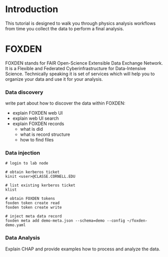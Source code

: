 # Introduction
This tutorial is designed to walk you through physics analysis workflows
from time you collect the data to perform a final analysis. 

# FOXDEN
FOXDEN stands for FAIR Open-Science Extensible Data Exchange Network.
It is a Flexible and Federated Cyberinfrastructure for Data-Intensive Science.
Technically speaking it is set of services which will help you
to organize your data and use it for your analysis.

### Data discovery
write part about how to discover the data within FOXDEN:
- explain FOXDEN web UI
- explain web UI search
- explain FOXDEN records
  - what is did
  - what is record structure
  - how to find files

### Data injection
```
# login to lab node

# obtain kerberos ticket
kinit <user>@CLASSE.CORNELL.EDU

# list existing kerberos ticket
klist

# obtain FOXDEN tokens
foxden token create read
foxden token create write

# inject meta data record
foxden meta add demo-meta.json --schema=demo --config ~/foxden-demo.yaml
```

### Data Analysis
Explain CHAP and provide examples how to process and analyze the data.
